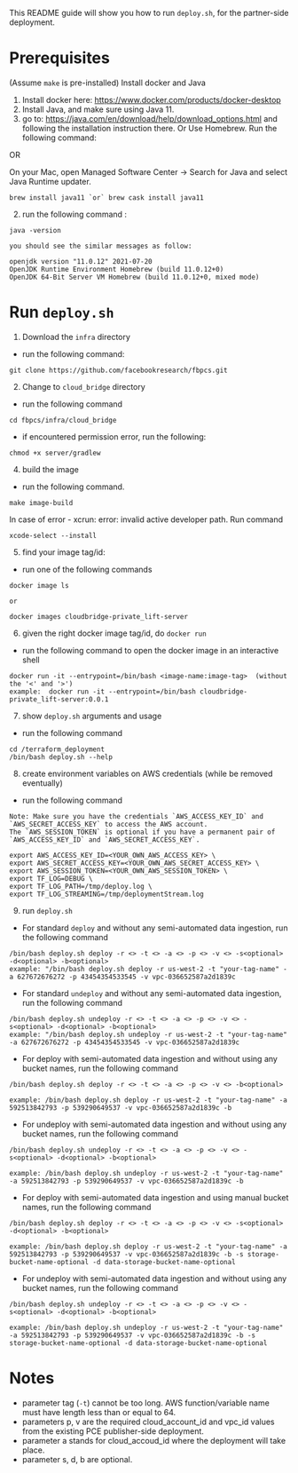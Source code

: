 This README guide will show you how to run `deploy.sh`, for the partner-side deployment.

# Prerequisites
(Assume `make` is pre-installed)
Install docker and Java
1. Install docker here: https://www.docker.com/products/docker-desktop
2. Install Java, and make sure using Java 11.
  1. go to: https://java.com/en/download/help/download_options.html and following the installation instruction there. Or Use Homebrew. Run the following command:

  OR

  On your Mac, open Managed Software Center -> Search for Java and select Java Runtime updater.

```
brew install java11 `or` brew cask install java11
```
  2. run the following command :
```
java -version
```
    you should see the similar messages as follow:
```
openjdk version "11.0.12" 2021-07-20
OpenJDK Runtime Environment Homebrew (build 11.0.12+0)
OpenJDK 64-Bit Server VM Homebrew (build 11.0.12+0, mixed mode)
```


# Run `deploy.sh`

1. Download the `infra` directory
  * run the following command:
```
git clone https://github.com/facebookresearch/fbpcs.git
```
2. Change to `cloud_bridge` directory
  * run the following command
```
cd fbpcs/infra/cloud_bridge
```
  * if encountered permission error, run the following:
```
chmod +x server/gradlew
```
4. build the image
  * run the following command.
```
make image-build
```

In case of error - xcrun: error: invalid active developer path. Run command
```
xcode-select --install
```


5. find your image tag/id:
  * run one of the following commands
```
docker image ls
```
`or`
```
docker images cloudbridge-private_lift-server
```
6. given the right docker image tag/id, do `docker run`
  * run the following command to open the docker image in an interactive shell
```
docker run -it --entrypoint=/bin/bash <image-name:image-tag>  (without the '<' and '>')
example:  docker run -it --entrypoint=/bin/bash cloudbridge-private_lift-server:0.0.1
```
7. show `deploy.sh` arguments and usage
  * run the following command
```
cd /terraform_deployment
/bin/bash deploy.sh --help
```
8. create environment variables on AWS credentials (while be removed eventually)
  * run the following command
```
Note: Make sure you have the credentials `AWS_ACCESS_KEY_ID` and `AWS_SECRET_ACCESS_KEY` to access the AWS account.
The `AWS_SESSION_TOKEN` is optional if you have a permanent pair of `AWS_ACCESS_KEY_ID` and `AWS_SECRET_ACCESS_KEY`.

export AWS_ACCESS_KEY_ID=<YOUR_OWN_AWS_ACCESS_KEY> \
export AWS_SECRET_ACCESS_KEY=<YOUR_OWN_AWS_SECRET_ACCESS_KEY> \
export AWS_SESSION_TOKEN=<YOUR_OWN_AWS_SESSION_TOKEN> \
export TF_LOG=DEBUG \
export TF_LOG_PATH=/tmp/deploy.log \
export TF_LOG_STREAMING=/tmp/deploymentStream.log
```
9. run `deploy.sh`
 * For standard `deploy` and without any semi-automated data ingestion, run the following command

```
/bin/bash deploy.sh deploy -r <> -t <> -a <> -p <> -v <> -s<optional> -d<optional> -b<optional>
example: "/bin/bash deploy.sh deploy -r us-west-2 -t "your-tag-name" -a 627672676272 -p 43454354533545 -v vpc-036652587a2d1839c
```

 * For standard `undeploy` and without any semi-automated data ingestion, run the following command
```
/bin/bash deploy.sh undeploy -r <> -t <> -a <> -p <> -v <> -s<optional> -d<optional> -b<optional>
example: "/bin/bash deploy.sh undeploy -r us-west-2 -t "your-tag-name" -a 627672676272 -p 43454354533545 -v vpc-036652587a2d1839c

```

 * For deploy with semi-automated data ingestion and without using any bucket names, run the following command
```
/bin/bash deploy.sh deploy -r <> -t <> -a <> -p <> -v <> -b<optional>

example: /bin/bash deploy.sh deploy -r us-west-2 -t "your-tag-name" -a 592513842793 -p 539290649537 -v vpc-036652587a2d1839c -b

```

 * For undeploy with semi-automated data ingestion and without using any bucket names, run the following command
```
/bin/bash deploy.sh undeploy -r <> -t <> -a <> -p <> -v <> -s<optional> -d<optional> -b<optional>

example: /bin/bash deploy.sh undeploy -r us-west-2 -t "your-tag-name" -a 592513842793 -p 539290649537 -v vpc-036652587a2d1839c -b

```

 * For deploy with semi-automated data ingestion and  using manual bucket names, run the following command
```
/bin/bash deploy.sh deploy -r <> -t <> -a <> -p <> -v <> -s<optional> -d<optional> -b<optional>

example: /bin/bash deploy.sh deploy -r us-west-2 -t "your-tag-name" -a 592513842793 -p 539290649537 -v vpc-036652587a2d1839c -b -s storage-bucket-name-optional -d data-storage-bucket-name-optional

```

 * For undeploy with semi-automated data ingestion and without using any bucket names, run the following command
```
/bin/bash deploy.sh undeploy -r <> -t <> -a <> -p <> -v <> -s<optional> -d<optional> -b<optional>

example: /bin/bash deploy.sh undeploy -r us-west-2 -t "your-tag-name" -a 592513842793 -p 539290649537 -v vpc-036652587a2d1839c -b -s storage-bucket-name-optional -d data-storage-bucket-name-optional
```


# Notes
 * parameter tag (`-t`) cannot be too long. AWS function/variable name must have length less than or equal to 64.
 * parameters p, v are the required cloud_account_id and vpc_id values from the existing PCE publisher-side deployment.
 * parameter a stands for cloud_accoud_id where the deployment will take place.
 * parameter s, d, b are optional.

